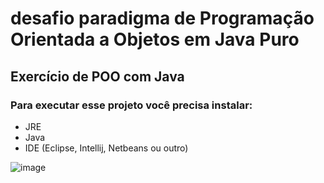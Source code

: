 # desafio paradigma de Programação Orientada a Objetos em Java Puro

## Exercício de POO com Java

### Para executar esse projeto você precisa instalar:
  - JRE
  - Java
  - IDE (Eclipse, Intellij, Netbeans ou outro)

![image](https://github.com/abdieldeathayde/desafio2DIOSantander/assets/46298069/fe2a3f70-5c3b-4fef-b40c-3097b4dd7710)

